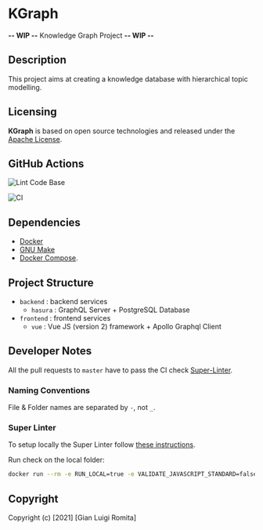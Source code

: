 # KGraph

**-- WIP --** Knowledge Graph Project **-- WIP --**

## Description

This project aims at creating a knowledge database with hierarchical topic modelling.

## Licensing

**KGraph** is based on open source technologies and released under the [Apache License](./LICENSE).

## GitHub Actions

![Lint Code Base](https://github.com/romitagl/kgraph/workflows/Lint%20Code%20Base/badge.svg?branch=master)

![CI](https://github.com/romitagl/kgraph/workflows/CI/badge.svg?branch=master)

## Dependencies

- [Docker](https://www.docker.com)
- [GNU Make](https://www.gnu.org/software/make/)
- [Docker Compose](https://docs.docker.com/compose/).

## Project Structure

- `backend` : backend services
  - `hasura` : GraphQL Server + PostgreSQL Database
- `frontend` : frontend services
  - `vue` : Vue JS (version 2) framework + Apollo Graphql Client

## Developer Notes

All the pull requests to `master` have to pass the CI check [Super-Linter](https://github.com/github/super-linter).

### Naming Conventions

File & Folder names are separated by `-`, not `_`.

### Super Linter

To setup locally the Super Linter follow [these instructions](https://github.com/github/super-linter/blob/main/docs/run-linter-locally.md).

Run check on the local folder:

```bash
docker run --rm -e RUN_LOCAL=true -e VALIDATE_JAVASCRIPT_STANDARD=false -e FILTER_REGEX_EXCLUDE=".*backend/hasura/schema/.*" -v `pwd`:/tmp/lint github/super-linter:v3.14.5
```

## Copyright

Copyright (c) [2021] [Gian Luigi Romita]
